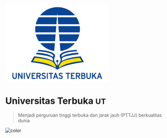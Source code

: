 <!-- Logo UT -->

![logo Universitas Terbuka](_media/logo-ut-small-transparent.png)

# Universitas Terbuka <small>UT</small>

> Menjadi perguruan tinggi terbuka dan jarak jauh (PTTJJ) berkualitas dunia

<!-- background color -->

![color](#ffffff)
